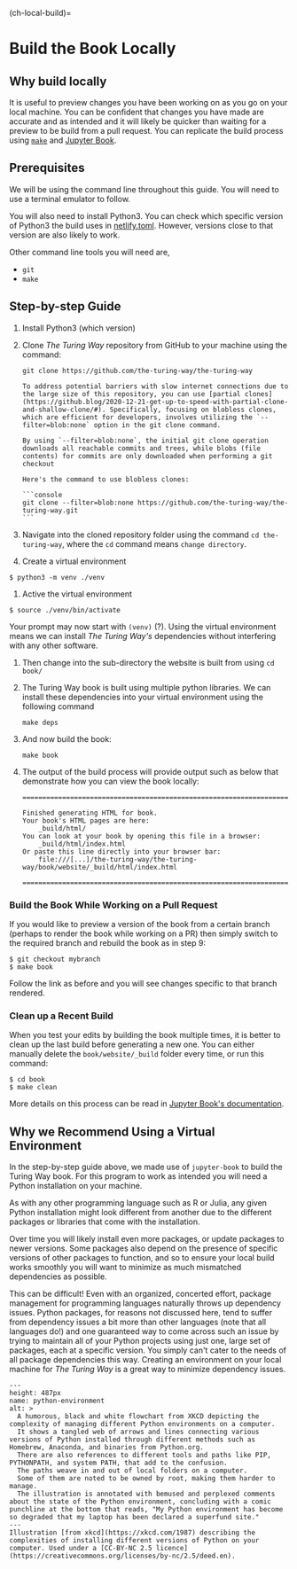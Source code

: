(ch-local-build)=
# Build the Book Locally

## Why build locally

It is useful to preview changes you have been working on as you go on your local machine.
You can be confident that changes you have made are accurate and as intended and it will likely be quicker than waiting for a preview to be build from a pull request.
You can replicate the build process using [`make`](rr-make) and [Jupyter Book](https://jupyterbook.org/en/stable/intro.html).

## Prerequisites

We will be using the command line throughout this guide.
You will need to use a terminal emulator to follow.

You will also need to install Python3.
You can check which specific version of Python3 the build uses in [netlify.toml](https://github.com/the-turing-way/the-turing-way/blob/main/netlify.toml).
However, versions close to that version are also likely to work.

Other command line tools you will need are,

- `git`
- `make`

## Step-by-step Guide

1. Install Python3 (which version)
1. Clone _The Turing Way_ repository from GitHub to your machine using the command:

   ```console
   git clone https://github.com/the-turing-way/the-turing-way
   ```

   ````{note}
   To address potential barriers with slow internet connections due to the large size of this repository, you can use [partial clones](https://github.blog/2020-12-21-get-up-to-speed-with-partial-clone-and-shallow-clone/#). Specifically, focusing on blobless clones, which are efficient for developers, involves utilizing the `--filter=blob:none` option in the git clone command.

   By using `--filter=blob:none`, the initial git clone operation downloads all reachable commits and trees, while blobs (file contents) for commits are only downloaded when performing a git checkout

   Here's the command to use blobless clones:

   ```console
   git clone --filter=blob:none https://github.com/the-turing-way/the-turing-way.git
   ```
1. Navigate into the cloned repository folder using the command `cd the-turing-way`, where the `cd` command means `change directory`.
1. Create a virtual environment

  ```console
  $ python3 -m venv ./venv
  ```
1. Active the virtual environment

  ```console
  $ source ./venv/bin/activate
  ```

  Your prompt may now start with `(venv)` (?).
  Using the virtual environment means we can install _The Turing Way's_ dependencies without interfering with any other software.
1. Then change into the sub-directory the website is built from using `cd book/`
1. The Turing Way book is built using multiple python libraries. We can install these dependencies into your virtual environment using the following command

   ```console
   make deps
1. And now build the book:

   ```console
   make book
   ```
1. The output of the build process will provide output such as below that demonstrate how you can view the book locally:

    ```text
    ===============================================================================

    Finished generating HTML for book.
    Your book's HTML pages are here:
        _build/html/
    You can look at your book by opening this file in a browser:
        _build/html/index.html
    Or paste this line directly into your browser bar:
        file:///[...]/the-turing-way/the-turing-way/book/website/_build/html/index.html

    ===============================================================================
    ```

### Build the Book While Working on a Pull Request

If you would like to preview a version of the book from a certain branch (perhaps to render the book while working on a PR) then simply switch to the required branch and rebuild the book as in step 9:

   ```console
   $ git checkout mybranch
   $ make book
   ```

Follow the link as before and you will see changes specific to that branch rendered.

### Clean up a Recent Build

When you test your edits by building the book multiple times, it is better to clean up the last build before generating a new one.
You can either manually delete the `book/website/_build` folder every time, or run this command:

```console
$ cd book
$ make clean
```

More details on this process can be read in [Jupyter Book's documentation](https://jupyterbook.org/en/stable/basics/build.html?highlight=clean#clean-your-books-generated-files).

## Why we Recommend Using a Virtual Environment

In the step-by-step guide above, we made use of `jupyter-book` to build the Turing Way book.
For this program to work as intended you will need a Python installation on your machine.

As with any other programming language such as R or Julia, any given Python installation might look different from another due to the different packages or libraries that come with the installation.

Over time you will likely install even more packages, or update packages to newer versions.
Some packages also depend on the presence of specific versions of other packages to function, and so to ensure your local build works smoothly you will want to minimize as much mismatched dependencies as possible.

This can be difficult!
Even with an organized, concerted effort, package management for programming languages naturally throws up dependency issues.
Python packages, for reasons not discussed here, tend to suffer from dependency issues a bit more than other languages (note that all languages do!) and one guaranteed way to come across such an issue by trying to maintain all of your Python projects using just one, large set of packages, each at a specific version.
You simply can't cater to the needs of all package dependencies this way.
Creating an environment on your local machine for _The Turing Way_ is a great way to minimize dependency issues.

```{figure} https://imgs.xkcd.com/comics/python_environment.png
---
height: 487px
name: python-environment
alt: >
  A humorous, black and white flowchart from XKCD depicting the complexity of managing different Python environments on a computer.
  It shows a tangled web of arrows and lines connecting various versions of Python installed through different methods such as Homebrew, Anaconda, and binaries from Python.org.
  There are also references to different tools and paths like PIP, PYTHONPATH, and system PATH, that add to the confusion.
  The paths weave in and out of local folders on a computer.
  Some of them are noted to be owned by root, making them harder to manage.
  The illustration is annotated with bemused and perplexed comments about the state of the Python environment, concluding with a comic punchline at the bottom that reads, "My Python environment has become so degraded that my laptop has been declared a superfund site."
---
Illustration [from xkcd](https://xkcd.com/1987) describing the complexities of installing different versions of Python on your computer. Used under a [CC-BY-NC 2.5 licence](https://creativecommons.org/licenses/by-nc/2.5/deed.en).
```
